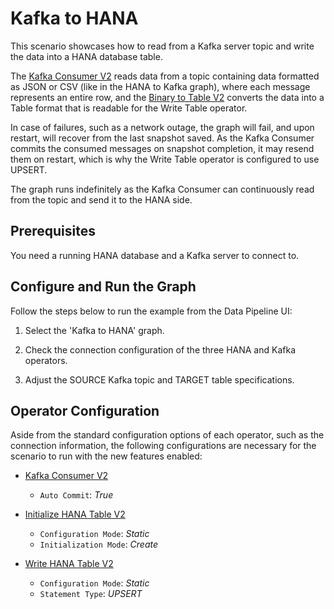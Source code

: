 <!-- loiobbb754a8cffe470bac8b5ed9b3b3d219 -->

# Kafka to HANA

This scenario showcases how to read from a Kafka server topic and write the data into a HANA database table.



The [Kafka Consumer V2](../data-intelligence-operators/kafka-consumer-v2-6d4be10.md) reads data from a topic containing data formatted as JSON or CSV \(like in the HANA to Kafka graph\), where each message represents an entire row, and the [Binary to Table V2](../data-intelligence-operators/binary-to-table-v2-1bb16c0.md) converts the data into a Table format that is readable for the Write Table operator.

In case of failures, such as a network outage, the graph will fail, and upon restart, will recover from the last snapshot saved. As the Kafka Consumer commits the consumed messages on snapshot completion, it may resend them on restart, which is why the Write Table operator is configured to use UPSERT.

The graph runs indefinitely as the Kafka Consumer can continuously read from the topic and send it to the HANA side.



<a name="loiobbb754a8cffe470bac8b5ed9b3b3d219__section_ztf_mcp_pqb"/>

## Prerequisites

You need a running HANA database and a Kafka server to connect to.



<a name="loiobbb754a8cffe470bac8b5ed9b3b3d219__section_xx2_ncp_pqb"/>

## Configure and Run the Graph

Follow the steps below to run the example from the Data Pipeline UI:

1.  Select the 'Kafka to HANA' graph.

2.  Check the connection configuration of the three HANA and Kafka operators.

3.  Adjust the SOURCE Kafka topic and TARGET table specifications.




<a name="loiobbb754a8cffe470bac8b5ed9b3b3d219__section_qqv_31p_pqb"/>

## Operator Configuration

Aside from the standard configuration options of each operator, such as the connection information, the following configurations are necessary for the scenario to run with the new features enabled:

-   [Kafka Consumer V2](../data-intelligence-operators/kafka-consumer-v2-6d4be10.md)

    -   `Auto Commit`: *True*

-   [Initialize HANA Table V2](../data-intelligence-operators/initialize-hana-table-v2-5f52e92.md)

    -   `Configuration Mode`: *Static*
    -   `Initialization Mode`: *Create*


-   [Write HANA Table V2](../data-intelligence-operators/write-hana-table-v2-b6a5c17.md)
    -   `Configuration Mode`: *Static*
    -   `Statement Type`: *UPSERT*



